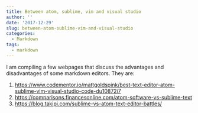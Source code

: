 ```yaml
---
title: Between atom, sublime, vim and visual studio
author: ''
date: '2017-12-29'
slug: between-atom-sublime-vim-and-visual-studio
categories:
  - Markdown
tags:
  - markdown
---
```


I am compiling a few webpages that discuss the advantages and disadvantages of some markdown editors. They are:

1.  <https://www.codementor.io/mattgoldspink/best-text-editor-atom-sublime-vim-visual-studio-code-du10872i7>
2.  <https://comparisons.financesonline.com/atom-software-vs-sublime-text>
3.  <https://blog.takipi.com/sublime-vs-atom-text-editor-battles/>



